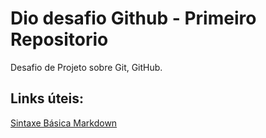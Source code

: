 # Dio desafio Github - Primeiro Repositorio
Desafio de Projeto sobre Git, GitHub.

## Links úteis:
[Sintaxe Básica Markdown](https://www.markdownguide.org/basic-syntax/)
